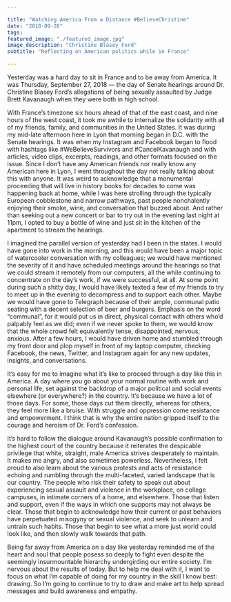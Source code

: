 ```yaml
---

title: "Watching America From a Distance #BelieveChristine"
date: "2018-09-28"
tags:
featured_image: "./featured_image.jpg"
image_description: "Christine Blasey Ford"
subtitle: "Reflecting on American politics while in France"

---
```


Yesterday was a hard day to sit in France and to be away from America. It was
Thursday, September 27, 2018 — the day of Senate  hearings around Dr. Christine
Blasey Ford’s allegations of being sexually assaulted by Judge Brett Kavanaugh
when they were both in high school.

With France’s timezone six hours ahead of that of the east coast, and nine
hours of the west coast, it took me awhile to internalize the solidarity with
all of my friends, family, and communities in the United States. It was during
my mid-late afternoon here in Lyon that morning began in D.C. with the Senate
hearings. It was when my Instagram and Facebook began to flood with hashtags
like #WeBelieveSurvivors and #CancelKavanaugh and with articles, video clips,
excerpts, readings, and other formats focused on the issue. Since I don’t have
any American friends nor really know any American here in Lyon, I went
throughout the day not really talking about this with anyone. It was weird to
acknowledge that a monumental proceeding that will live in history books for
decades to come was happening back at home, while I was here strolling through
the typically European cobblestone and narrow pathways, past people
nonchalently enjoying their smoke, wine, and conversation that buzzed about.
And rather than seeking out a new concert or bar to try out in the evening last
night at 11pm, I opted to buy a bottle of wine and just sit in the kitchen of
the apartment to stream the hearings.

I imagined the parallel version of yesterday had I been in the states. I would
have gone into work in the morning, and this would have been a major topic of
watercooler conversation with my colleagues; we would have mentioned the
severity of it and have scheduled meetings around the hearings so that we could
stream it remotely from our computers, all the while continuing to concentrate
on the day’s work, if we were successful, at all.  At some point during such a
shitty day, I would have likely texted a few of my friends to try to meet up in
the evening to decompress and to support each other. Maybe we would have gone
to Telegraph because of their ample, communal patio seating with a decent
selection of beer and burgers. Emphasis on the word “communal”, for it would
put us in direct, physical contact with others who’d palpably feel as we did;
even if we never spoke to them, we would know that the whole crowd felt
equivalently tense, disappointed, nervous, anxious. After a few hours, I would
have driven home and stumbled through my front door and plop myself in front of my laptop
computer, checking Facebook, the news, Twitter, and Instagram again for any new
updates, insights, and conversations.

It’s easy for me to imagine what it’s like to proceed through a day like this
in America. A day where you go about your normal routine with work and personal
life, set against the backdrop of a major political and social events elsewhere
(or everywhere?) in the country. It’s because we have a lot of those days. For
some, those days cut them directly, whereas for others, they feel more like a
bruise. With struggle and oppression come resistance and empowerment. I think
that is why the entire nation gripped itself to the courage and heroism of Dr.
Ford’s confession. 

It’s hard to follow the dialogue around Kavanaugh’s possible confirmation to
the highest court of the country because it reiterates the despicable privilege
that white, straight, male America strives desperately to maintain. It makes me
angry, and also sometimes powerless. Nevertheless, I felt proud to also learn
about the various protests and acts of resistance echoing and rumbling through
the multi-faceted, varied landscape that is our country. The people who risk
their safety to speak out about  experiencing sexual assault and violence in
the workplace, on college campuses, in intimate corners of a home, and
elsewhere. Those that listen and support, even if the ways in which one
supports may not always be clear. Those that begin to acknowledge how their
current or past behaviors have perpetuated misogyny or sexual violence, and
seek to unlearn and untrain such habits. Those that begin to see what a more
just world could look like, and then slowly walk towards that path. 

Being far away from America on a day like yesterday reminded me of the heart
and soul that people posess so deeply to fight even despite the seemingly
insurmountable hierarchy undergirding our entire society. I’m nervous about the
results of today. But to help me deal with it, I want to focus on what I’m
capable of doing for my country in the skill I know best: drawing. So I’m going
to continue to try to draw and make art to help spread messages and build
awareness and empathy.


